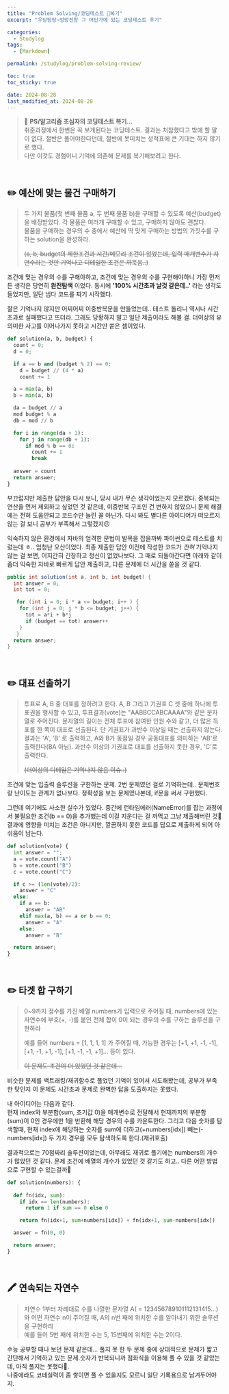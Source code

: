```yaml
---
title: "Problem Solving/코딩테스트 복기"
excerpt: "우당탕탕~엉망진창 그 어딘가에 있는 코딩테스트 후기"

categories:
  - Studylog
tags:
  - [Markdown]

permalink: /studylog/problem-solving-review/

toc: true
toc_sticky: true

date: 2024-08-28
last_modified_at: 2024-08-28
---
```


>🌱 __PS/알고리즘 초심자의 코딩테스트 복기...__ <br/>
> 취준과정에서 한번은 꼭 보게된다는 코딩테스트. 결과는 처참했다고 밖에 할 말이 없다. 절반은 풀어야한다던데, 절반에 못미치는 성적표에 큰 기대는 하지 않기로 했다. <br/>
> 다만 이것도 경험이니 기억에 의존해 문제를 복기해보려고 한다.

<br/>

✏️ 예산에 맞는 물건 구매하기
---------------------

> 두 가지 물품(첫 번째 물품 a, 두 번째 물품 b)을 구매할 수 있도록 예산(budget)을 배정받았다. 각 물품은 여러개 구매할 수 있고, 구매하지 않아도 괜찮다.<br/>
> 물품을 구매하는 경우의 수 중에서 예산에 딱 맞게 구매하는 방법의 가짓수를 구하는 solution을 완성하라.<br/>
> 
> ~~(a, b, budget의 제한조건과 시간/메모리 조건이 있었는데, 입력 매개변수가 자연수라는 것만 기억나고 디테일한 조건은 까묵음..)~~

조건에 맞는 경우의 수를 구해야하고, 조건에 맞는 경우의 수를 구현해야하니 가장 먼저 든 생각은 당연히 __완전탐색__ 이었다. 동시에 __'100% 시간초과 날것 같은데..'__ 라는 생각도 들었지만, 일단 냅다 코드를 짜기 시작했다. 


잘은 기억나지 않지만 어찌어찌 이중반복문을 만들었는데.. 테스트 돌리니 역시나 시간초과로 실패했다고 뜨더라. 그래도 당황하지 말고 일단 제출이라도 해볼 걸. 더이상의 유의미한 사고를 이어나가지 못하고 시간만 쏟은 셈이었다.

```python
def solution(a, b, budget) {
  count = 0;
  d = 0;

  if a == b and (budget % 2) == 0:
    d = budget // (4 * a)
    count += 1

  a = max(a, b)
  b = min(a, b)

  da = budget // a
  mod budget % a
  db = mod // b

  for i in range(da + 1):
    for j in range(db + 1):
      if mod % b == 0:
        count += 1
        break
  
  answer = count
  return answer; 
}
```

부끄럽지만 제출한 답안을 다시 보니, 당시 내가 무슨 생각이었는지 모르겠다. 중복되는 연산을 먼저 제외하고 싶었던 것 같은데, 이중반복 구조인 건 변하지 않았으니 문제 해결에는 전혀 도움안되고 코드수만 늘린 꼴 아닌가. 다시 봐도 별다른 아이디어가 떠오르지 않는 걸 보니 공부가 부족해서 그렇겠지😕 

익숙하지 않은 환경에서 자바의 엄격한 문법이 발목을 잡을까봐 파이썬으로 테스트를 치렀는데 ㅎ.. 엄청난 오산이었다. 최종 제출한 답안 이전에 작성한 코드가 *전혀* 기억나지 않는 걸 보면, 어지간히 긴장하고 정신이 없었나보다. 그 때로 되돌아간다면 아래와 같이 좀더 익숙한 자바로 빠르게 답안 제출하고, 다른 문제에 더 시간을 쏟을 것 같다. 

```java
public int solution(int a, int b, int budget) {
  int answer = 0;
  int tot = 0;

   for (int i = 0; i * a <= budget; i++ ) {
    for (int j = 0; j * b <= budget; j++) {
      tot = a*i + b*j
      if (budget == tot) answer++
    }
   }
  return answer; 
}
```

<br/>


✏️ 대표 선출하기
---------------------

> 투표로 A, B 중 대표를 정하려고 한다. A, B 그리고 기권표 C 셋 중에 하나에 투표권을 행사할 수 있고, 투표결과(vote)는 "AABBCCABCAAAA"와 같은 문자열로 주어진다. 문자열의 길이는 전체 투표에 참여한 인원 수와 같고, 더 많은 득표를 한 쪽이 대표로 선출된다. 단 기권표가 과반수 이상일 때는 선출하지 않는다. <br/>
> 결과는 'A', 'B' 로 출력하고, A와 B가 동점일 경우 공동대표를 의미하는 'AB'로 출력한다(BA 아님).
> 과반수 이상의 기권표로 대표를 선출하지 못한 경우, 'C'로 출력한다.<br/>
> 
>~~(더이상의 디테일은 기억나지 않음 이슈..)~~


조건에 맞는 입출력 솔루션을 구한하는 문제. 2번 문제였던 걸로 기억하는데.. 문제번호랑 난이도는 관계가 없나보다. 정확성을 보는 문제였나본데, if문을 써서 구현했다.


그런데 여기에도 사소한 실수가 있었다. 중간에 런타임에러(NameError)를 잡는 과정에서 불필요한 조건(b == 0)을 추가했는데 이걸 지운다는 걸 까먹고 그냥 제출해버린 것🥲 결과에 영향을 미치는 조건은 아니지만, 깔끔하지 못한 코드를 답으로 제출하게 되어 아쉬움이 남는다. 

```python
def solution(vote) {
  int answer = "";
  a = vote.count("A")
  b = vote.count("B")
  c = vote.count("C")

  if c >= (len(vote)/2):
    answer = "C"
  else: 
    if a == b:
      answer = "AB"
    elif max(a, b) == a or b == 0: 
      answer = "A"
    else:
      answer = "B"

  return answer; 
}
```

<br/>


✏️ 타겟 합 구하기
---------------------

> 0~9까지 정수를 가진 배열 numbers가 입력으로 주어질 때, numbers에 있는 자연수에 부호(+, -)를 붙인 전체 합이 0이 되는 경우의 수를 구하는 솔루션을 구현하라<br/>
> 
> 예를 들어  numbers = [1, 1, 1, 1] 가 주어질 때, 가능한 경우는 [+1, +1, -1, -1], [+1, -1, +1, -1], [+1, -1, -1, +1]... 등이 있다.<br/>
> 
> ~~이 문제도 조건이 더 있었던 것 같은데...~~

비슷한 문제를 백트래킹/재귀함수로 풀었던 기억이 있어서 시도해봤는데, 공부가 부족한 탓인지 이 문제도 시간초과 문제로 완벽한 답을 도출하지는 못했다. <br/>

내 아이디어는 다음과 같다. <br/>
현재 index와 부분합(sum, 초기값 0)을 매개변수로 전달해서 현재까지의 부분합(sum)이 0인 경우에만 1을 반환해 해당 경우의 수를 카운트한다. 그리고 다음 숫자를 탐색할때, 현재 index에 해당하는 숫자를 sum에 더하고(+numbers[idx]) 빼는(-numbers[idx]) 두 가지 경우를 모두 탐색하도록 한다.(재귀호출)

결과적으로는 70점짜리 솔루션이었는데, 아무래도 재귀로 풀기에는 numbers의 개수가 많았던 것 같다.  문제 조건에 배열의 개수가 있었던 것 같기도 하고.. 다른 어떤 방법으로 구현할 수 있는걸까🤔 

```python
def solution(numbers): {
  
  def fn(idx, sum):
    if idx == len(numbers):
      return 1 if sum == 0 else 0

    return fn(idx+1, sum+numbers[idx]) + fn(idx+1, sum-numbers[idx])

  answer = fn(0, 0)    

  return answer; 
}
```

<br/>

🖍 연속되는 자연수
---------------------

> 자연수 1부터 차례대로 수를 나열한 문자열 A( = 123456789101112131415...)와 어떤 자연수 n이 주어질 때, A의 n번 째에 위치한 수를 알아내기 위한 솔루션을 구현하라<br/>
> 예를 들어 5번 째에 위치한 수는 5, 15번째에 위치한 수는 2이다.


수능 공부할 때나 보던 문제 같은데... 풀지 못 한 두 문제 중에 상대적으로 문제가 짧고 간단해서 기억하고 있는 문제.숫자가 반복되니까 점화식을 이용해 풀 수 있을 것 같았는데, 아직 풀지는 못했다🫥.<br/>나중에라도 코테실력이 좀 쌓이면 풀 수 있을지도 모르니 일단 기록용으로 남겨두어야지.
